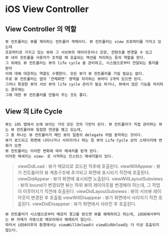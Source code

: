 # iOS View Controller

## View Controller 의 역할
	뷰 컨트롤러는 뷰를 제어하는 컨트롤러 객체이다. 뷰 컨트롤러는 view 프로퍼티를 가지고 있는데 
	프로퍼티로 가지고 있는 뷰와 그 서브뷰의 레이아웃이나 모양, 컨텐츠를 변경할 수 있고 
	뷰 내의 컨트롤을 사용자가 조작할 때 호출되는 액션을 처리하는 등의 역할을 한다. 
	그 외에도 뷰 컨트롤러는 뷰의 life cycle 을 관리하고, 시스템으로부터 전달되는 통지를 받아 
	이에 대해 대응하는 역할도 수행한다. 모든 뷰가 뷰 컨트롤러를 가질 필요는 없다.
	주로 뷰 컨트롤러는 앱의 '전체화면' 영역을 차지하는 뷰마다 1개씩 있으면 된다. 
	그러나 특정한 뷰의 서브 뷰의 life cycle 관리가 필요 하거나, 뷰에서 많은 기능을 처리하는 경우에는
	그에 대한 뷰 컨트롤러를 만들어 주는 것도 좋다.

## View 의 Life Cycle
	뷰는 iOS 앱에서 눈에 보이는 거의 모든 것의 기반이 된다. 뷰 컨트롤러가 직접 관리하는 뷰는 뷰 컨트롤러와 밀접한 연관을 맺고 있는데, 
	그 중 하나는 뷰 컨트롤러가 메인 뷰의 일종의 delegate 처럼 동작하는 것이다. 
	뷰가 로드되고 화면에 나타나거나 사라지거나 하는 등 뷰의 Life Cycle 상의 스테이지에 변화가 오면 
	뷰 컨트롤러는 이러한 변화에 따라 메세지를 받게 된다. 
	이러한 메세지는 view- 로 시작하는 인스턴스 메세지들이 있다.

> viewDidLoad : 뷰가 메모리로 로드된 직후에 호출된다.
> viewWillAppear : 뷰가 컨트롤러의 뷰 계층구조에 추가되고 화면에 표시되기 직전에 호출된다.
> viewDidAppear : 뷰가 화면에 표시되면 노출된다.
> viewWillLayoutSubviews : 뷰의 bound가 변경되면 뷰는 하위 뷰의 레이아웃을 변경해야 하는데, 그 작업이 이루어지기 직전에 호출된다.
> viewDidLayoutSubviews : 뷰의 서브뷰 레이아웃이 변경된 후 호출됨
> viewWillDisappear : 뷰가 화면에서 사라지기 직전 호출된다.
> viewDidDisappear : 뷰가 화면에서 사라진 후 호출된다.


	뷰 컨트롤러가 시스템으로부터 메모리 경고를 받으면 뷰를 해제하려고 하는데, iOS6에서부터는 뷰 자체가 자동으로 메모리에서 해제되지 않는다. 
	따라서 iOS6이후의 환경에서는 viewWillUnload나 viewDidUnload는 더 이상 호출되지 않는다.